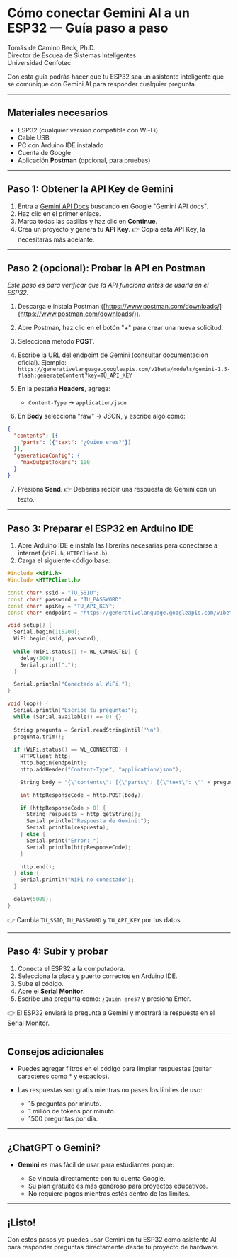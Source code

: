 # **Cómo conectar Gemini AI a un ESP32 — Guía paso a paso**

Tomás de Camino Beck, Ph.D.  
Director de Escuea de Sistemas Inteligentes  
Universidad Cenfotec  

Con esta guía podrás hacer que tu ESP32 sea un asistente inteligente que se comunique con Gemini AI para responder cualquier pregunta.

---

## **Materiales necesarios**

* ESP32 (cualquier versión compatible con Wi-Fi)
* Cable USB
* PC con Arduino IDE instalado
* Cuenta de Google
* Aplicación **Postman** (opcional, para pruebas)

---

## **Paso 1: Obtener la API Key de Gemini**

1. Entra a [Gemini API Docs](https://ai.google.dev/) buscando en Google "Gemini API docs".
2. Haz clic en el primer enlace.
3. Marca todas las casillas y haz clic en **Continue**.
4. Crea un proyecto y genera tu **API Key**.
   👉 Copia esta API Key, la necesitarás más adelante.

---

## **Paso 2 (opcional): Probar la API en Postman**

*Este paso es para verificar que la API funciona antes de usarla en el ESP32.*

1. Descarga e instala Postman ([https://www.postman.com/downloads/](https://www.postman.com/downloads/)).
2. Abre Postman, haz clic en el botón "+" para crear una nueva solicitud.
3. Selecciona método **POST**.
4. Escribe la URL del endpoint de Gemini (consultar documentación oficial).
   Ejemplo: `https://generativelanguage.googleapis.com/v1beta/models/gemini-1.5-flash:generateContent?key=TU_API_KEY`
5. En la pestaña **Headers**, agrega:

   * `Content-Type` → `application/json`
6. En **Body** selecciona "raw" → JSON, y escribe algo como:

```json
{
  "contents": [{
    "parts": [{"text": "¿Quién eres?"}]
  }],
  "generationConfig": {
    "maxOutputTokens": 100
  }
}
```

7. Presiona **Send**.
   👉 Deberías recibir una respuesta de Gemini con un texto.

---

## **Paso 3: Preparar el ESP32 en Arduino IDE**

1. Abre Arduino IDE e instala las librerías necesarias para conectarse a internet (`WiFi.h`, `HTTPClient.h`).
2. Carga el siguiente código base:

```cpp
#include <WiFi.h>
#include <HTTPClient.h>

const char* ssid = "TU_SSID";
const char* password = "TU_PASSWORD";
const char* apiKey = "TU_API_KEY";
const char* endpoint = "https://generativelanguage.googleapis.com/v1beta/models/gemini-1.5-flash:generateContent?key=TU_API_KEY";

void setup() {
  Serial.begin(115200);
  WiFi.begin(ssid, password);
  
  while (WiFi.status() != WL_CONNECTED) {
    delay(500);
    Serial.print(".");
  }

  Serial.println("Conectado al WiFi.");
}

void loop() {
  Serial.println("Escribe tu pregunta:");
  while (Serial.available() == 0) {}
  
  String pregunta = Serial.readStringUntil('\n');
  pregunta.trim();
  
  if (WiFi.status() == WL_CONNECTED) {
    HTTPClient http;
    http.begin(endpoint);
    http.addHeader("Content-Type", "application/json");

    String body = "{\"contents\": [{\"parts\": [{\"text\": \"" + pregunta + "\"}]}],\"generationConfig\": {\"maxOutputTokens\": 100}}";

    int httpResponseCode = http.POST(body);

    if (httpResponseCode > 0) {
      String respuesta = http.getString();
      Serial.println("Respuesta de Gemini:");
      Serial.println(respuesta);
    } else {
      Serial.print("Error: ");
      Serial.println(httpResponseCode);
    }

    http.end();
  } else {
    Serial.println("WiFi no conectado");
  }

  delay(5000);
}
```

👉 Cambia `TU_SSID`, `TU_PASSWORD` y `TU_API_KEY` por tus datos.

---

## **Paso 4: Subir y probar**

1. Conecta el ESP32 a la computadora.
2. Selecciona la placa y puerto correctos en Arduino IDE.
3. Sube el código.
4. Abre el **Serial Monitor**.
5. Escribe una pregunta como: `¿Quién eres?` y presiona Enter.

👉 El ESP32 enviará la pregunta a Gemini y mostrará la respuesta en el Serial Monitor.

---

## **Consejos adicionales**

* Puedes agregar filtros en el código para limpiar respuestas (quitar caracteres como \* y espacios).
* Las respuestas son gratis mientras no pases los límites de uso:

  * 15 preguntas por minuto.
  * 1 millón de tokens por minuto.
  * 1500 preguntas por día.

---

## **¿ChatGPT o Gemini?**

* **Gemini** es más fácil de usar para estudiantes porque:

  * Se vincula directamente con tu cuenta Google.
  * Su plan gratuito es más generoso para proyectos educativos.
  * No requiere pagos mientras estés dentro de los límites.

---

## **¡Listo!**

Con estos pasos ya puedes usar Gemini en tu ESP32 como asistente AI para responder preguntas directamente desde tu proyecto de hardware.

